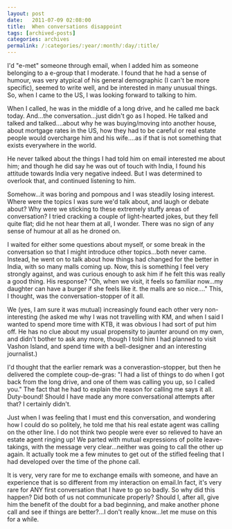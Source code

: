 ```yaml
---
layout: post
date:	2011-07-09 02:08:00
title:  When conversations disappoint
tags: [archived-posts]
categories: archives
permalink: /:categories/:year/:month/:day/:title/
---
```

I'd "e-met" someone through email, when I added him as someone belonging to a e-group that I moderate. I found that he had a sense of humour, was very atypical of his general demographic (I can't be more specific), seemed to write well, and be interested in many unusual things. So, when I came to the US, I was looking forward to talking to him.

When I called, he was in the middle of a long drive, and he called me back today. And...the conversation...just didn't go as I hoped. He talked and talked and talked....about why he was buying/moving into another house, about mortgage rates in the US, how they had to be careful or real estate people would overcharge him and his wife....as if that is not something that exists everywhere in the world. 

He never talked about the things I had told him on email interested me about him; and though he did say he was out of touch with India, I found his attitude towards India very negative indeed. But I was determined to overlook that, and continued listening to him. 

Somehow...it was boring and pompous and I was steadily losing interest. Where were the topics I was sure we'd talk about, and laugh or debate about?  Why were we sticking to these extremely stuffy areas of conversation? I tried cracking a couple of light-hearted jokes, but they fell quite flat; did he not hear them at all, I wonder. There was no sign of any sense of humour at all as he droned on.

I waited for either some questions about myself, or some break in the conversation so that I might introduce other topics...both never came. Instead, he went on to talk about how things had changed for the better in India, with so many malls coming up. Now, this is something I feel very strongly against, and was curious enough to ask him if he felt this was really a good thing. His response? "Oh, when we visit, it feels so familiar now...my daughter can have a burger if she feels like it. the malls are so nice...." This, I thought, was the conversation-stopper of it all. 

We (yes, I am sure it was mutual) increasingly found each other very non-interesting (he asked me why I was not travelling with KM, and when I said I wanted to spend more time with KTB, it was obvious I had sort of put him off. He has no clue about my usual propensity to jaunter around on my own, and didn't bother to ask any more, though I told him I had planned to visit Vashon Island, and spend time with a  bell-designer and an interesting journalist.)

I'd thought that the earlier remark was a converastion-stopper, but then he delivered the complete coup-de-gras: "I had a list of things to do when I got back from the long drive, and one of them was calling you up, so I called you." The fact that he had to explain the reason for calling me says it all. Duty-bound! Should I have made any more conversational attempts after that? I certainly didn't.

Just when I was feeling that I must end this conversation, and wondering how I could do so politely, he told me that his real estate agent was calling on the other line. I do not think two people were ever so relieved to have an estate agent ringing up! We parted with mutual expressions of polite leave-takings, with the message very clear...neither was going to call the other up again. It actually took me a few minutes to get out of the stifled feeling that I had developed over the time of the phone call.

It is very, very rare for me to exchange emails with someone, and have an experience that is so different from my interaction on email.In fact, it's very rare for ANY first conversation that I have to go so badly. So why did this happen? Did both of us not communicate properly? Should I, after all, give him the benefit of the doubt for a bad beginning, and make another phone call and see if things are better?...I don't really know...let me muse on this for a while.
